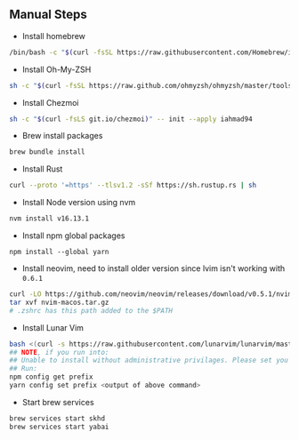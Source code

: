 ## Manual Steps 
- Install homebrew 
```bash 
/bin/bash -c "$(curl -fsSL https://raw.githubusercontent.com/Homebrew/install/HEAD/install.sh)"
```
 - Install Oh-My-ZSH
 ```bash
 sh -c "$(curl -fsSL https://raw.github.com/ohmyzsh/ohmyzsh/master/tools/install.sh)"
 ```
- Install Chezmoi
```bash 
sh -c "$(curl -fsLS git.io/chezmoi)" -- init --apply iahmad94
```
- Brew install packages
```bash
brew bundle install
```
- Install Rust
```bash
curl --proto '=https' --tlsv1.2 -sSf https://sh.rustup.rs | sh
```
- Install Node version using nvm
```bash
nvm install v16.13.1
```
- Install npm global packages 
```
npm install --global yarn
```
- Install neovim, need to install older version since lvim isn't working with `0.6.1`
```bash
curl -LO https://github.com/neovim/neovim/releases/download/v0.5.1/nvim-macos.tar.gz
tar xvf nvim-macos.tar.gz  
# .zshrc has this path added to the $PATH 
```
- Install Lunar Vim
```bash
bash <(curl -s https://raw.githubusercontent.com/lunarvim/lunarvim/master/utils/installer/install.sh)
## NOTE, if you run into: 
## Unable to install without administrative privilages. Please set you NPM_HOME correctly and try again
## Run: 
npm config get prefix
yarn config set prefix <output of above command>
```
- Start brew services
```bash
brew services start skhd
brew services start yabai
```


